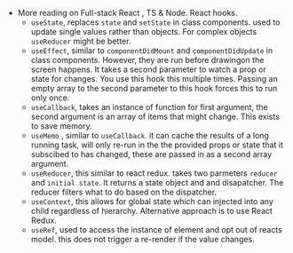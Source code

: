 ---
---

- More reading on Full-stack React , TS & Node. React hooks.
  - `useState`, replaces `state` and `setState` in class components. used to update single values rather than objects. For complex objects `useReducer` might be better.
  - `useEffect`, similar to `componentDidMount` and `componentDidUpdate` in class components. However, they are run before drawingon the screen happens. It takes a second parameter to watch a prop or state for changes. You use this hook this multiple times. Passing an empty array to the second parameter to this hook forces this to run only once.
  - `useCallback`, takes an instance of function for first argument, the second argument is an array of items that might change. This exists to save memory.
  - `useMemo` , similar to `useCallback`. it can cache the results of a long running task, will only re-run in the the provided props or state that it subscibed to has changed, these are passed in as a second array argument.
  - `useReducer`, this similar to react redux. takes two parmeters `reducer` and `initial state`. It returns a state object and and disapatcher. The reducer filters what to do based on the dispatcher.
  - `useContext`, this allows for global state which can injected into any child regardless of hierarchy. Alternative approach is to use React Redux.
  - `useRef`, used to access the instance of element and opt out of reacts model. this does not trigger a re-render if the value changes.
